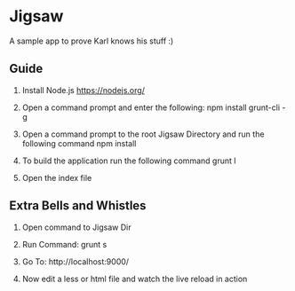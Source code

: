 Jigsaw
================

A sample app to prove Karl knows his stuff :)

## Guide

1) Install Node.js 
https://nodejs.org/


2) Open a command prompt and enter the following:
npm install grunt-cli -g

3) Open a command prompt to the root Jigsaw Directory
   and run the following command
npm install


4) To build the application run the following command
grunt l

5) Open the index file


## Extra Bells and Whistles

1) Open command to Jigsaw Dir

2) Run Command: grunt s

3) Go To: http://localhost:9000/

4) Now edit a less or html file and watch the live reload in action

